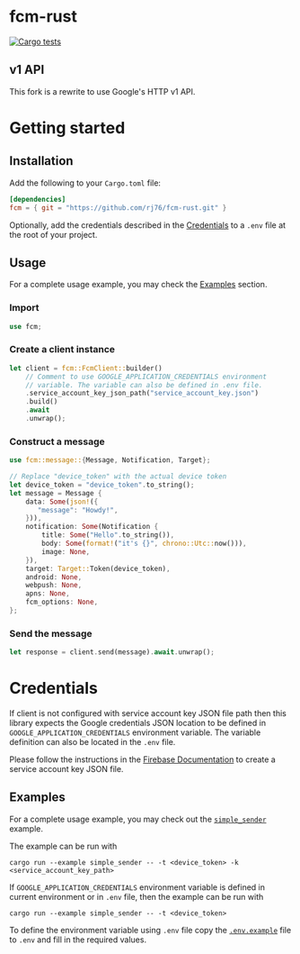 # fcm-rust
[![Cargo tests](https://github.com/rj76/fcm-rust/actions/workflows/test.yml/badge.svg)](https://github.com/rj76/fcm-rust/actions/workflows/test.yml)

[//]: # ([![Crates.io Version]&#40;https://img.shields.io/crates/v/fcm.svg?style=flat-square&#41;)
[//]: # ([![Crates.io Downloads]&#40;https://img.shields.io/crates/dv/fcm.svg?style=flat-square&#41;)
[//]: # ([![Crates.io License]&#40;https://img.shields.io/crates/l/fcm.svg?style=flat-square&#41;)


## v1 API

This fork is a rewrite to use Google's HTTP v1 API.


# Getting started

## Installation

Add the following to your `Cargo.toml` file:

```toml
[dependencies]
fcm = { git = "https://github.com/rj76/fcm-rust.git" }
```

Optionally, add the credentials described in the [Credentials](#credentials)
to a `.env` file at the root of your project.

## Usage

For a complete usage example, you may check the [Examples](#examples) section.

### Import

```rust
use fcm;
```

### Create a client instance

```rust
let client = fcm::FcmClient::builder()
    // Comment to use GOOGLE_APPLICATION_CREDENTIALS environment
    // variable. The variable can also be defined in .env file.
    .service_account_key_json_path("service_account_key.json")
    .build()
    .await
    .unwrap();
```

### Construct a message

```rust
use fcm::message::{Message, Notification, Target};

// Replace "device_token" with the actual device token
let device_token = "device_token".to_string();
let message = Message {
    data: Some(json!({
       "message": "Howdy!",
    })),
    notification: Some(Notification {
        title: Some("Hello".to_string()),
        body: Some(format!("it's {}", chrono::Utc::now())),
        image: None,
    }),
    target: Target::Token(device_token),
    android: None,
    webpush: None,
    apns: None,
    fcm_options: None,
};
```

### Send the message

```rust
let response = client.send(message).await.unwrap();
```

# Credentials

If client is not configured with service account key JSON file path
then this library expects the Google credentials JSON location to be
defined in `GOOGLE_APPLICATION_CREDENTIALS` environment variable.
The variable definition can also be located in the `.env` file.

Please follow the instructions in the
[Firebase Documentation](https://firebase.google.com/docs/cloud-messaging/auth-server#provide-credentials-manually)
to create a service account key JSON file.

## Examples

For a complete usage example, you may check out the
[`simple_sender`](examples/simple_sender.rs) example.

The example can be run with
```
cargo run --example simple_sender -- -t <device_token> -k <service_account_key_path>
```

If `GOOGLE_APPLICATION_CREDENTIALS` environment variable is defined in current
environment or in `.env` file, then the example can be run with
```
cargo run --example simple_sender -- -t <device_token>
```

To define the environment variable using `.env` file copy the [`.env.example`](.env.example)
file to `.env` and fill in the required values.
